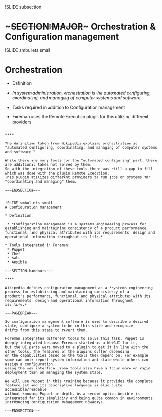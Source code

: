 !SLIDE subsection
# ~~~SECTION:MAJOR~~~ Orchestration & <br/>Configuration management

!SLIDE smbullets small
# Orchestration

* Definition:

 * *In system administration, orchestration is the automated configuring, coordinating, and managing of computer systems and software.*

* Tasks required in addition to Configuration management
* Foreman uses the Remote Execution plugin for this utilizing different providers

~~~SECTION:handouts~~~

****

The definition taken from Wikipedia explains orchestration as "automated configuring, coordinating, and managing of computer systems and software."

While there are many tools for the "automated configuring" part, there are additional takes not solved by them.
So with the integration of these tools there was still a gap to fill which was done with the plugin Remote Execution.
This plugin utilizes different providers to run jobs on systems for "coordinating and managing" them.

~~~ENDSECTION~~~


!SLIDE smbullets small
# Configuration management

* Definition:

 * *Configuration management is a systems engineering process for establishing and maintaining consistency of a product performance, functional, and physical attributes with its requirements, design and operational information throughout its life.*

* Tools integrated in Foreman:
 * Puppet
 * Chef
 * Salt
 * Ansible

~~~SECTION:handouts~~~

****

Wikipedia defines configuration management as a *systems engineering process for establishing and maintaining consistency of a 
product's performance, functional, and physical attributes with its requirements, design and operational information throughout
its life.*

~~~PAGEBREAK~~~

So configuration management software is used to describe a desired state, configure a system to be in this state and recognize
drifts from this state to revert them.

Foreman integrates different tools to solve this task. Puppet is deeply integrated because Foreman started as a WebGUI for it,
but the UI parts were moved to a plugin to get it in line with the other tools. The features of the plugins differ depending
on the capabilities based on the tools they depend on. For example some can only report system information and state while others can assign a configuration
using the web interface. Some tools also have a focus more on rapid deployment than on managing the system state.

We will use Puppet in this training because it provides the complete feature set and its descriptive language is also quite accessible/readable
without knowing Puppet in-depth. As a second option Ansible is integrated for its simplicity and being quite common in environments
introducing configuration management nowadays.

~~~ENDSECTION~~~
